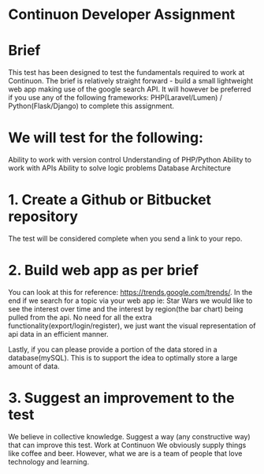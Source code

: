 # Continuon Developer Assignment
 
# Brief
This test has been designed to test the fundamentals required to work at Continuon. The brief is relatively straight forward - build a small lightweight web app making use of the google search API. It will however be preferred if you use any of the following frameworks: PHP(Laravel/Lumen) / Python(Flask/Django) to complete this assignment.

# We will test for the following:

Ability to work with version control
Understanding of PHP/Python
Ability to work with APIs
Ability to solve logic problems
Database Architecture

# 1. Create a Github or Bitbucket repository

The test will be considered complete when you send a link to your repo.

# 2. Build web app as per brief

You can look at this for reference: https://trends.google.com/trends/. In the end if we search for a topic via your web app ie: Star Wars we would like to see the interest over time and the interest by region(the bar chart) being pulled from the api. No need for all the extra functionality(export/login/register), we just want the visual representation of api data in an efficient manner.

Lastly, if you can please provide a portion of the data stored in a database(mySQL). This is to support the idea to optimally store a large amount of data.

# 3. Suggest an improvement to the test

We believe in collective knowledge. Suggest a way (any constructive way) that can improve this test.
Work at Continuon
We obviously supply things like coffee and beer. However, what we are is a team of people that love technology and learning.


